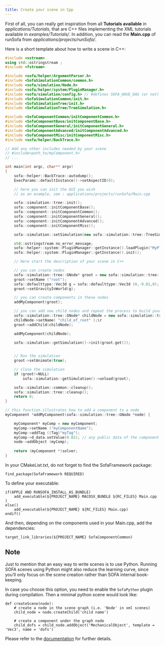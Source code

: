 ```yaml
---
title: Create your scene in Cpp
---
```


First of all, you can really get inspiration from all **Tutorials available** in _applications/Tutorials_, that are C++ files implementing the XML tutorials available in _examples/Tutorials/_. In addition, you can read the **Main.cpp** of runSofa from _applications/projects/runSofa/_.

Here is a short template about how to write a scene in C++:

```c++
#include <sstream>
using std::ostringstream ;
#include <fstream>

#include <sofa/helper/ArgumentParser.h>
#include <SofaSimulationCommon/common.h>
#include <sofa/simulation/Node.h>
#include <sofa/helper/system/PluginManager.h>
#include <sofa/simulation/config.h> // #defines SOFA_HAVE_DAG (or not)
#include <SofaSimulationCommon/init.h>
#include <SofaSimulationTree/init.h>
#include <SofaSimulationTree/TreeSimulation.h>

#include <SofaComponentCommon/initComponentCommon.h>
#include <SofaComponentBase/initComponentBase.h>
#include <SofaComponentGeneral/initComponentGeneral.h>
#include <SofaComponentAdvanced/initComponentAdvanced.h>
#include <SofaComponentMisc/initComponentMisc.h>
#include <sofa/helper/BackTrace.h>

// Add any other includes needed by your scene
// #include<path_to/myComponent.h>
// ...

int main(int argc, char** argv)
{
	sofa::helper::BackTrace::autodump();
	ExecParams::defaultInstance()->setAspectID(0);

	// here you can init the GUI you wish
	// as an example, see : applications/projects/runSofa/Main.cpp

    sofa::simulation::tree::init();
	sofa::component::initComponentBase();
    sofa::component::initComponentCommon();
    sofa::component::initComponentGeneral();
    sofa::component::initComponentAdvanced();
    sofa::component::initComponentMisc();

	sofa::simulation::setSimulation(new sofa::simulation::tree::TreeSimulation());

	std::ostringstream no_error_message;
    sofa::helper::system::PluginManager::getInstance().loadPlugin("MyPlugin",&no_error_message);
    sofa::helper::system::PluginManager::getInstance().init();

    // Here start the description of your scene in C++

    // you can create nodes
    sofa::simulation::tree::GNode* groot = new sofa::simulation::tree::GNode;
    groot->setName ("root");
    sofa::defaulttype::Vec3d g = sofa::defaulttype::Vec3d (0,-9.81,0);
    groot->setGravityInWorld(g);

    // you can create components in these nodes
	addMyComponent(groot);

	// you can add new child nodes and repeat the process to build your scene
	sofa::simulation::tree::GNode* childNode = new sofa::simulation::tree::GNode;
 	childNode->setName( "child_of_root" );\r
	groot->addChild(childNode);

	addMyComponent(childNode);

    sofa::simulation::getSimulation()->init(groot.get());
	

    // Run the simulation
    groot->setAnimate(true);

    // close the simulation
    if (groot!=NULL)
        sofa::simulation::getSimulation()->unload(groot);

    sofa::simulation::common::cleanup();
    sofa::simulation::tree::cleanup();
    return 0;
}

// this function illustrates how to add a component to a node
myComponent *addMyComponent(sofa::simulation::tree::GNode *node) {

	myComponent* myComp = new myComponent;
	myComp->setName ("myComponentName");
	myComp->addTag ((Tag)"myTag");
	myComp->d_data.setValue(0.02); // any public data of the component can thus be defined
	node->addObject (myComp);
	
	return (myComponent *)solver;
}
```

In your CMakeList.txt, do not forget to find the SofaFramework package:

```
find_package(SofaFramework REQUIRED)
```

To define your executable:

```
if(APPLE AND RUNSOFA_INSTALL_AS_BUNDLE)
	add_executable(${PROJECT_NAME} MACOSX_BUNDLE ${RC_FILES} Main.cpp )
else()
	add_executable(${PROJECT_NAME} ${RC_FILES} Main.cpp)
endif()
```

And then, depending on the components used in your Main.cpp, add the dependencies:

```
target_link_libraries(${PROJECT_NAME} SofaComponentCommon)
```

Note
----

Just to mention that an easy way to write scenes is to use Python. Running SOFA scenes using Python might also reduce the learning curve, since you’ll only focus on the scene creation rather than SOFA internal book-keeping.

In case you choose this option, you need to enable the ```SofaPython``` plugin during compilation. Then a minimal python scene would look like:

```
def createScene(node):
    # create a node in the scene graph (i.e. 'Node' in xml scenes)
    child_node = node.createChild('child name') 

    # create a component under the graph node
    child_dofs = child_node.addObject('MechanicalObject', template = 'Vec3', name = 'dofs')
```

Please refer to the [documentation](https://www.sofa-framework.org/community/doc/using-sofa/optional-features/python-scripting/) for further details.
